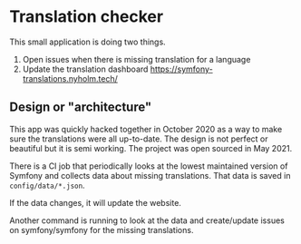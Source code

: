 # Translation checker

This small application is doing two things.

1. Open issues when there is missing translation for a language
2. Update the translation dashboard https://symfony-translations.nyholm.tech/

## Design or "architecture"

This app was quickly hacked together in October 2020 as a way to make sure the
translations were all up-to-date. The design is not perfect or beautiful but it
is semi working. The project was open sourced in May 2021.

There is a CI job that periodically looks at the lowest maintained version of Symfony
and collects data about missing translations. That data is saved in `config/data/*.json`.

If the data changes, it will update the website.

Another command is running to look at the data and create/update issues on symfony/symfony
for the missing translations.
